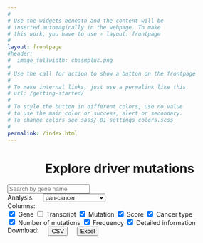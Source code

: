 ```yaml
---
#
# Use the widgets beneath and the content will be
# inserted automagically in the webpage. To make
# this work, you have to use › layout: frontpage
#
layout: frontpage
#header:
#  image_fullwidth: chasmplus.png
#
# Use the call for action to show a button on the frontpage
#
# To make internal links, just use a permalink like this
# url: /getting-started/
#
# To style the button in different colors, use no value
# to use the main color or success, alert or secondary.
# To change colors see sass/_01_settings_colors.scss
#
permalink: /index.html
---
```

<div style="text-align:center"><h1>Explore driver mutations</h1></div>

<div id="tabulator-controls" class="table-controls">
  <div class="medium-8" style="display:block;margin-left:auto;margin-right:auto;">
    <input name="name" id="geneSearch" type="text" placeholder="Search by gene name" class="form-control">
  </div>
</div>

<div id="bar-chart" class="medium-12 columns"> </div>
<div id="pie-chart" class="medium-6 columns"> </div>
<div id="violin-chart" class="medium-6 columns"> </div>

<div id="tabulator-controls" class="table-controls">
  <div class="medium-3 columns">
    <div style="float:left;">Analysis:</div>
    <select name="ctype" id="analysisDropdown" placeholder="Select an analysis" selected="pan-cancer">
      <option value="pan-cancer">pan-cancer</option>
      <option value="cancer type-specific">cancer type-specific</option>
    </select>
  </div>
  <div class="medium-6 columns" style="display:block;margin-left:auto;margin-right:auto;">
    Columns:<br>
    <div style="white-space: nowrap;display:inline"><input type="checkbox" name="Hugo_Symbol" checked> Gene</div>
    <div style="white-space: nowrap;display:inline"><input type="checkbox" name="Transcript_ID"> Transcript</div>
    <div style="white-space: nowrap;display:inline"><input type="checkbox" name="HGVSp_Short" checked> Mutation</div>
    <div style="white-space: nowrap;display:inline"><input type="checkbox" name="gwCHASMplus score" checked> Score</div>
    <div style="white-space: nowrap;display:inline"><input type="checkbox" name="cancer type" checked> Cancer type</div>
    <div style="white-space: nowrap;display:inline"><input type="checkbox" name="number of mutations" checked> Number of mutations</div>
    <div style="white-space: nowrap;display:inline"><input type="checkbox" name="frequency category" checked> Frequency</div>
    <div style="white-space: nowrap;display:inline"><input type="checkbox" name="url" checked> Detailed information</div>
  </div>
  <div class="medium-3 columns">
    Download:<br>
    <button type="button" name="csv-download">CSV</button>
    <button type="button" name="xlsx-download">Excel</button>
  </div>
</div>
<div id="example-table" class="medium-12 columns"></div>
